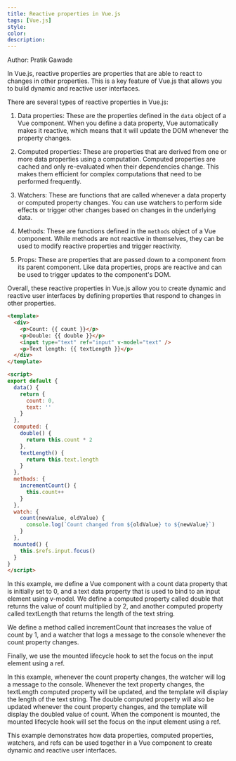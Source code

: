 ```yaml
---
title: Reactive properties in Vue.js
tags: [Vue.js]
style: 
color: 
description:
---
```


Author: Pratik Gawade 

In Vue.js, reactive properties are properties that are able to react to changes in other properties. This is a key feature of Vue.js that allows you to build dynamic and reactive user interfaces.

There are several types of reactive properties in Vue.js:

1. Data properties: These are the properties defined in the `data` object of a Vue component. When you define a data property, Vue automatically makes it reactive, which means that it will update the DOM whenever the property changes.

2. Computed properties: These are properties that are derived from one or more data properties using a computation. Computed properties are cached and only re-evaluated when their dependencies change. This makes them efficient for complex computations that need to be performed frequently.

3. Watchers: These are functions that are called whenever a data property or computed property changes. You can use watchers to perform side effects or trigger other changes based on changes in the underlying data.

4. Methods: These are functions defined in the `methods` object of a Vue component. While methods are not reactive in themselves, they can be used to modify reactive properties and trigger reactivity.

5. Props: These are properties that are passed down to a component from its parent component. Like data properties, props are reactive and can be used to trigger updates to the component's DOM.

Overall, these reactive properties in Vue.js allow you to create dynamic and reactive user interfaces by defining properties that respond to changes in other properties.

```html
<template>
  <div>
    <p>Count: {{ count }}</p>
    <p>Double: {{ double }}</p>
    <input type="text" ref="input" v-model="text" />
    <p>Text length: {{ textLength }}</p>
  </div>
</template>

<script>
export default {
  data() {
    return {
      count: 0,
      text: ''
    }
  },
  computed: {
    double() {
      return this.count * 2
    },
    textLength() {
      return this.text.length
    }
  },
  methods: {
    incrementCount() {
      this.count++
    }
  },
  watch: {
    count(newValue, oldValue) {
      console.log(`Count changed from ${oldValue} to ${newValue}`)
    }
  },
  mounted() {
    this.$refs.input.focus()
  }
}
</script>
```
In this example, we define a Vue component with a count data property that is initially set to 0, and a text data property that is used to bind to an input element using v-model. We define a computed property called double that returns the value of count multiplied by 2, and another computed property called textLength that returns the length of the text string.

We define a method called incrementCount that increases the value of count by 1, and a watcher that logs a message to the console whenever the count property changes.

Finally, we use the mounted lifecycle hook to set the focus on the input element using a ref.

In this example, whenever the count property changes, the watcher will log a message to the console. Whenever the text property changes, the textLength computed property will be updated, and the template will display the length of the text string. The double computed property will also be updated whenever the count property changes, and the template will display the doubled value of count. When the component is mounted, the mounted lifecycle hook will set the focus on the input element using a ref.

This example demonstrates how data properties, computed properties, watchers, and refs can be used together in a Vue component to create dynamic and reactive user interfaces.